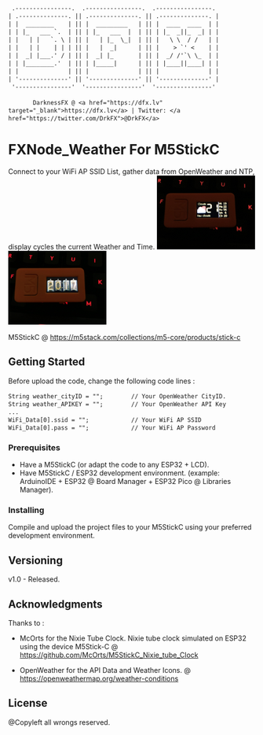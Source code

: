      .----------------.  .----------------.  .----------------. 
    | .--------------. || .--------------. || .--------------. |
    | |  ________    | || |  _________   | || |  ____  ____  | |
    | | |_   ___ `.  | || | |_   ___  |  | || | |_  _||_  _| | |
    | |   | |   `. \ | || |   | |_  \_|  | || |   \ \  / /   | |
    | |   | |    | | | || |   |  _|      | || |    > `' <    | |
    | |  _| |___.' / | || |  _| |_       | || |  _/ /'`\ \_  | |
    | | |________.'  | || | |_____|      | || | |____||____| | |
    | |              | || |              | || |              | |
    | '--------------' || '--------------' || '--------------' |
     '----------------'  '----------------'  '----------------' 

           DarknessFX @ <a href="https://dfx.lv" target="_blank">https://dfx.lv</a> | Twitter: </a href="https://twitter.com/DrkFX">@DrkFX</a>

# FXNode_Weather For M5StickC

Connect to your WiFi AP SSID List, gather data from OpenWeather and NTP, display cycles the current Weather and Time.
<img src="https://github.com/DarknessFX/FXNode_Weather/blob/master/.git_img/img1.jpg" width="200"/><img src="https://github.com/DarknessFX/FXNode_Weather/blob/master/.git_img/img2.jpg" width="200"/>

M5StickC @ https://m5stack.com/collections/m5-core/products/stick-c

## Getting Started

Before upload the code, change the following code lines :
```
String weather_cityID = "";        // Your OpenWeather CityID. 
String weather_APIKEY = "";        // Your OpenWeather API Key
...
WiFi_Data[0].ssid = "";            // Your WiFi AP SSID
WiFi_Data[0].pass = "";            // Your WiFi AP Password
```

### Prerequisites

- Have a M5StickC (or adapt the code to any ESP32 + LCD).
- Have M5StickC / ESP32 development environment. (example: ArduinoIDE + ESP32 @ Board Manager + ESP32 Pico @ Libraries Manager).

### Installing

Compile and upload the project files to your M5StickC using your preferred development environment. 

## Versioning
v1.0 - Released.

## Acknowledgments

Thanks to :
- McOrts for the Nixie Tube Clock.
  Nixie tube clock simulated on ESP32 using the device M5Stick-C 
  @ https://github.com/McOrts/M5StickC_Nixie_tube_Clock

- OpenWeather for the API Data and Weather Icons.
  @ https://openweathermap.org/weather-conditions

## License
@Copyleft all wrongs reserved.
